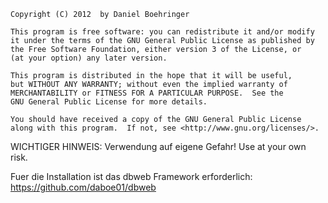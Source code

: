     Copyright (C) 2012  by Daniel Boehringer

    This program is free software: you can redistribute it and/or modify
    it under the terms of the GNU General Public License as published by
    the Free Software Foundation, either version 3 of the License, or
    (at your option) any later version.

    This program is distributed in the hope that it will be useful,
    but WITHOUT ANY WARRANTY; without even the implied warranty of
    MERCHANTABILITY or FITNESS FOR A PARTICULAR PURPOSE.  See the
    GNU General Public License for more details.

    You should have received a copy of the GNU General Public License
    along with this program.  If not, see <http://www.gnu.org/licenses/>.

WICHTIGER HINWEIS:
    Verwendung auf eigene Gefahr!
    Use at your own risk.

Fuer die Installation ist das dbweb Framework erforderlich:
    <https://github.com/daboe01/dbweb>
